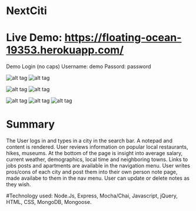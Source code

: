 # NextCiti


# Live Demo: https://floating-ocean-19353.herokuapp.com/

Demo Login (no caps)
Username: demo
Passord: password


![alt tag](https://s3-us-west-1.amazonaws.com/schmitzbucket/Screenshots/Screen+Shot+2018-09-10+at+1.57.48+PM.png)
![alt tag](https://https://s3-us-west-1.amazonaws.com/schmitzbucket/Screenshots/Screen+Shot+2018-09-10+at+1.57.20+PM.png)


![alt tag](https://s3-us-west-1.amazonaws.com/schmitzbucket/Screenshots/Screen+Shot+2018-09-06+at+9.16.02+AM.png)
![alt tag](https://s3-us-west-1.amazonaws.com/schmitzbucket/Screenshots/Screen+Shot+2018-09-10+at+1.12.25+PM.png)

![alt tag](https://s3-us-west-1.amazonaws.com/schmitzbucket/Screenshots/Screen+Shot+2018-09-10+at+1.16.20+PM.png)
![alt tag](https://s3-us-west-1.amazonaws.com/schmitzbucket/Screenshots/Screen+Shot+2018-09-10+at+1.16.31+PM.png)
![alt tag](https://s3-us-west-1.amazonaws.com/schmitzbucket/Screenshots/Screen+Shot+2018-09-06+at+9.16.02+AM.png)


# Summary
The User logs in and types in a city in the search bar. A notepad and content is rendered. User reviews information on popular local restaurants, hikes, museums. At the bottom of the page is insight into average salary, current weather, demographics, local time and neighboring towns. Links to jobs posts and apartments are available in the navigation menu. User writes pros/cons of each city and post them into their own person note page, made availabe to them in the nav menu. User can update or delete notes as they wish.

#Technology used:
Node.Js, Express, Mocha/Chai, Javascript, jQuery, HTML, CSS, MongoDB, Mongoose.
